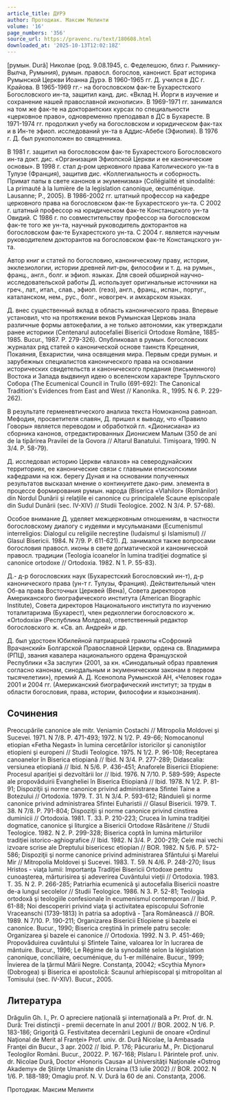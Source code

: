 ```yaml
---
article_title: ДУРЭ
author: Протодиак. Максим Мелинти
volume: '16'
page_numbers: '356'
source_url: https://pravenc.ru/text/180608.html
downloaded_at: '2025-10-13T12:02:18Z'
---
```


[румын. Dură] Николае (род. 9.08.1945, с. Феделешою, близ г. Рымнику-Вылча, Румыния), румын. правосл. богослов, канонист. Брат историка Румынской Церкви Иоанна Дурэ. В 1960-1965 гг. Д. учился в ДС г. Крайова. В 1965-1969 гг.- на богословском фак-те Бухарестского Богословского ин-та, защитил канд. дис. «Вклад Н. Йорги в изучение и сохранение нашей православной иконописи». В 1969-1971 гг. занимался на том же фак-те на докторантских курсах по специальности «церковное право», одновременно преподавал в ДС в Бухаресте. В 1971-1974 гг. продолжил учебу на богословском и юридическом фак-тах и в Ин-те эфиоп. исследований ун-та в Аддис-Абебе (Эфиопия). В 1976 г. Д. был рукоположен во священника.

В 1981 г. защитил на богословском фак-те Бухарестского Богословского ин-та докт. дис. «Организация Эфиопской Церкви и ее канонические основы». В 1998 г. стал д-ром церковного права Католического ун-та в Тулузе (Франция), защитив дис. «Коллегиальность и соборность. Примат папы в свете канонов и экуменизма» (Collégialité et sinodalité: La primauté à la lumière de la legislation canonique, œcuménique. Lausanne; P., 2005). В 1986-2002 гг. штатный профессор на кафедре церковного права на богословском фак-те Бухарестского ун-та. С 2002 г. штатный профессор на юридическом фак-те Констанцского ун-та Овидий. С 1986 г. по совместительству профессор на богословском фак-те того же ун-та, научный руководитель докторантов на богословском фак-те Бухарестского ун-та. С 2004 г. является научным руководителем докторантов на богословском фак-те Констанцского ун-та.

Автор книг и статей по богословию, каноническому праву, истории, экклезиологии, истории древней лит-ры, философии и т. д. на румын., франц., англ., болг. и эфиоп. языках. Для своей обширной научно-исследовательской работы Д. использует оригинальные источники на греч., лат., итал., слав., эфиоп. (геэз), англ., франц., испан., португ., каталанском, нем., рус., болг., новогреч. и амхарском языках.

Д. внес существенный вклад в область канонического права. Впервые установил, что на протяжении веков Румынская Церковь знала различные формы автокефалии, а не только автономии, как утверждали ранее историки (Centenarul autocefaliei Bisericii Ortodoxe Române, 1885-1985. Bucur., 1987. P. 279-326). Опубликовал в румын. богословских журналах ряд статей о канонической основе таинств Крещения, Покаяния, Евхаристии, чина освящения мира. Первым среди румын. и зарубежных специалистов канонического права на основании исторических свидетельств и канонического предания (письменного) Востока и Запада выдвинул идею о вселенском характере Трулльского Собора (The Ecumenical Council in Trullo (691-692): The Canonical Tradition's Evidences from East and West // Kanonika. R., 1995. N 6. P. 229-262).

В результате герменевтического анализа текста Номоканона равноап. Мефодия, просветителя славян, Д. пришел к выводу, что «Правило Говоры» является переводом и обработкой гл. «Дионисиана» из сборника канонов, отредактированных Дионисием Малым (350 de ani de la tipărirea Pravilei de la Govora // Altarul Banatului. Timişoara, 1990. N 3/4. P. 58-79).

Д. исследовал историю Церкви «влахов» на северодунайских территориях, ее канонические связи с главными епископскими кафедрами на юж. берегу Дуная и на основании полученных результатов высказал мнение о континуитете дако-рим. элемента в процессе формирования румын. народа (Biserica «Vlahilor» (Românilor) din Nordul Dunării şi relaţiile ei canonice cu principalele Scaune episcopale din Sudul Dunării (sec. IV-XIV) // Studii Teologice. 2002. N 3/4. P. 57-68).

Особое внимание Д. уделяет межцерковным отношениям, в частности богословскому диалогу с иудеями и мусульманами (Ecumenismul interreligios: Dialogul cu religiile necreştine (Iudaismul şi Islamismul) // Glasul Bisericii. 1984. N 7/9. P. 611-621). Д. занимался также вопросами богословия правосл. иконы в свете догматической и канонической правосл. традиции (Teologia icoanelor în lumina tradiţiei dogmatice şi canonice ortodoxe // Ortodoxia. 1982. N 1. P. 55-83).

Д.- д-р богословских наук (Бухарестский Богословский ин-т), д-р канонического права (ун-т г. Тулузы, Франция). Действительный член Об-ва права Восточных Церквей (Вена), Совета директоров Американского биографического института (American Biographic Institute), Совета директоров Национального института по изучению тоталитаризма (Бухарест), член редколлегии богословского ж. «Ortodoxia» (Республика Молдова), ответственный редактор богословского ж. «Св. ап. Андрей» и др.

Д. был удостоен Юбилейной патриаршей грамоты «Софроний Врачанский» Болгарской Православной Церкви, ордена св. Владимира (РПЦ), звания кавалера национального ордена Французской Республики «За заслуги» (2001, за кн. «Синодальный образ правления согласно канонам, синодальным и экуменическим законам в первом тысячелетии»), премий А. Д. Ксенопола Румынской АН, «Человек года» 2001 и 2004 гг. (Американский биографический институт; за труды в области богословия, права, истории, философии и языкознания).

## Сочинения

Preocupările canonice ale mitr. Veniamin Costachi // Mitropolia Moldovei şi Sucevei. 1971. N 7/8. P. 471-493; 1972. N 1/2. P. 49-66; Nomocanonul etiopian «Fetha Negast» în lumina cercetărilor istoricilor şi canoniştilor etiopieni şi europeni // Studii Teologice. 1975. N 1/2. P. 96-108; Receptarea canoanelor în Biserica etiopiană // Ibid. N 3/4. P. 277-289; Didascalia: versiunea etiopiană // Ibid. N 5/6. P. 436-451; Anaforele Bisericii Etiopiene: Procesul apariţiei şi dezvoltării lor // Ibid. 1976. N 7/10. P. 589-599; Aspecte ale propovăduirii Evangheliei în Biserica Etiopiană // Ibid. 1978. N 1/2. P. 81-91; Dispoziţii şi norme canonice privind administrarea Sfintei Taine a Botezului // Ortodoxia. 1979. T. 31. N 3/4. P. 593-612; Rânduieli şi norme canonice privind administrarea Sfintei Euharistii // Glasul Bisericii. 1979. T. 38. N 7/8. P. 791-804; Dispoziţii şi norme canonice privind cinstirea duminicii // Ortodoxia. 1981. Т. 33. P. 210-223; Crucea în lumina tradiţiei dogmatice, canonice şi liturgice a Bisericii Ortodoxe Răsăritene // Studii Teologice. 1982. N 2. P. 299-328; Biserica coptă în lumina mărturiilor tradiţiei istorico-aghiografice // Ibid. 1982. N 3/4. P. 200-219; Cele mai vechi izvoare scrise ale Dreptului bisericesc etiopian // BOR. 1982. N 5/6. P. 572-586; Dispoziţii şi norme canonice privind administrarea Sfântului şi Marelui Mir // Mitropolia Moldovei şi Sucevei. 1983. T. 59. N 4/6. P. 248-270; Iisus Hristos - viaţa lumii: Importanţa Tradiţiei Bisericii Ortodoxe pentru cunoaşterea, mărturisirea şi adeverirea Cuvântului vieţii // Ortodoxia. 1983. T. 35. N 2. P. 266-285; Patriarhia ecumenică şi autocefalia Bisericii noastre de-a lungul secolelor // Studii Teologice. 1986. N 3. P. 52-81; Teologia ortodoxă şi teologiile confesionale în ecumenismul contemporan // Ibid. P. 61-88; Noi descoperiri privind viaţa şi activitatea episcopului Sofronie Vraceanschi (1739-1813) în patria sa adoptivă - Ţara Românească // BOR. 1989. N 7/10. P. 190-211; Organizarea Bisericii Etiopiene şi bazele ei canonice. Bucur., 1990; Biserica creştină în primele patru secole: Organizarea şi bazele ei canonice // Ortodoxia. 1992. N 3. P. 451-469; Propovăduirea cuvântului şi Sfintele Taine, valoarea lor în lucrarea de mântuire. Bucur., 1996; Le Régime de la synodalité selon la législation canonique, conciliaire, oecuménique, du 1-er millénaire. Bucur., 1999; Învierea de la ţărmul Mării Negre. Constanţa, 20042; «Scythia Mynor» (Dobrogea) şi Biserica ei apostolică: Scaunul arhiepiscopal şi mitropolitan al Tomisului (sec. IV-XIV). Bucur., 2005.

## Литература

Drăgulin Gh. I., Pr. O apreciere naţională şi internaţională a Pr. Prof. dr. N. Dură: Trei distincţii - premii decernate în anul 2001 // BOR. 2002. N 1/6. P. 183-186; Grigoriţă G. Festivitatea decernării Legiunii de onoare «Ordinul Naţional de Merit al Franţei» Prof. univ. dr. Dură Nicolae, la Ambasada Franţei din Bucur., 3 apr. 2002 // Ibid. P. 176; Păcurariu M., Pr. Dicţionarul Teologilor Români. Bucur., 20022. P. 167-168; Pîslaru I. Părintele prof. univ. dr. Nicolae Dură, Doctor «Honoris Causa» al Universităţii Naţionale «Ostrog Akademy» de Ştiinţe Umaniste din Ucraina (13 iulie 2002) // BOR. 2002. N 1/6. P. 188-189; Omagiu prof. N. V. Dură la 60 de ani. Constanţa, 2006.

Протодиак. Максим Мелинти
